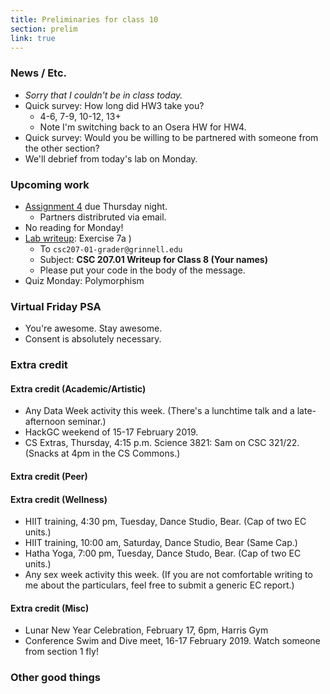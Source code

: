 ```yaml
---
title: Preliminaries for class 10
section: prelim
link: true
---
```

### News / Etc.

* _Sorry that I couldn't be in class today._
* Quick survey: How long did HW3 take you?  
    * 4-6, 7-9, 10-12, 13+
    * Note I'm switching back to an Osera HW for HW4.
* Quick survey: Would you be willing to be partnered with someone
  from the other section?
* We'll debrief from today's lab on Monday.

### Upcoming work

* [Assignment 4](../assignments/assignment04) due Thursday night.
    * Partners distribruted via email.
* No reading for Monday!
* [Lab writeup](../writeups/writeup10): Exercise 7a
)
    * To `csc207-01-grader@grinnell.edu`
    * Subject: **CSC 207.01 Writeup for Class 8 (Your names)**
    * Please put your code in the body of the message.
* Quiz Monday: Polymorphism 

### Virtual Friday PSA

* You're awesome.  Stay awesome.
* Consent is absolutely necessary.

### Extra credit

#### Extra credit (Academic/Artistic)

* Any Data Week activity this week.  (There's a lunchtime talk and a
  late-afternoon seminar.)
* HackGC weekend of 15-17 February 2019.
* CS Extras, Thursday, 4:15 p.m. Science 3821: Sam on CSC 321/22.
  (Snacks at 4pm in the CS Commons.)

#### Extra credit (Peer)

#### Extra credit (Wellness)

* HIIT training, 4:30 pm, Tuesday, Dance Studio, Bear.  (Cap of two EC units.)
* HIIT training, 10:00 am, Saturday, Dance Studio, Bear (Same Cap.)
* Hatha Yoga, 7:00 pm, Tuesday, Dance Studo, Bear.  (Cap of two EC units.)
* Any sex week activity this week.  (If you are not comfortable writing
  to me about the particulars, feel free to submit a generic EC report.)

#### Extra credit (Misc)

* Lunar New Year Celebration, February 17, 6pm, Harris Gym
* Conference Swim and Dive meet, 16-17 February 2019.  Watch someone
  from section 1 fly!

### Other good things

